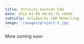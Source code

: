 ```yaml
---
title: Infinity Gaunlet CAD
date: 2022-01-09 08:01:35 +0300
subtitle: Solidworks CAD Modelling
image: '/images/project-2.jpg'
---
```


More coming soon